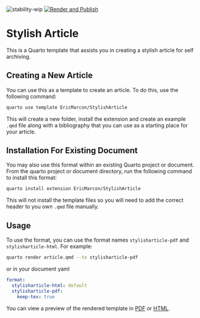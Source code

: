 ![stability-wip](https://img.shields.io/badge/lifecycle-stable-brightgreen.svg)
[![Render and Publish](https://github.com/EricMarcon/StylishArticle/actions/workflows/quarto-publish.yml/badge.svg)](https://github.com/EricMarcon/StylishArticle/actions/workflows/quarto-publish.yml)

# Stylish Article

This is a Quarto template that assists you in creating a stylish article for self archiving.

## Creating a New Article

You can use this as a template to create an article. To do this, use the following command:

```bash
quarto use template EricMarcon/StylishArticle
```

This will create a new folder, install the extension and create an example `.qmd` file along with a bibliography that you can use as a starting place for your article.

## Installation For Existing Document

You may also use this format within an existing Quarto project or document. From the quarto project or document directory, run the following command to install this format:

```bash
quarto install extension EricMarcon/StylishArticle
```

This will not install the template files so you will need to add the correct header to you own `.qmd` file manually.


## Usage

To use the format, you can use the format names `stylisharticle-pdf` and `stylisharticle-html`. For example:

```bash
quarto render article.qmd --to stylisharticle-pdf
```

or in your document yaml

```yaml
format:
  stylisharticle-html: default
  stylisharticle-pdf:
    keep-tex: true    
```

You can view a preview of the rendered template in [PDF](https://EricMarcon.github.io/StylishArticle) or [HTML](https://ericmarcon.github.io/StylishArticle/template.html).
